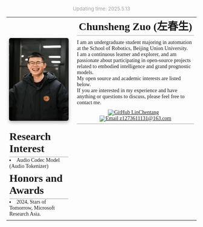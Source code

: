 <table style="border: none; border-collapse: collapse; margin-bottom: 5px;">
  <tr>
    <td valign="top" style="border: none; padding-top: 55px;"> <a href="./">
        <img src="../images/ChunshengZuo休闲.jpg" alt="Chunsheng Zuo Profile Photo" width="320px" height="220px" style="box-shadow: 0px 4px 10px rgba(0, 0, 0, 0.3); border-radius: 5px; display: block;" />
      </a>&nbsp;
    </td>
    <td align="left" valign="top" style="font-family:JetBrains Mono; font-size: 14px; border: none; padding-left: 15px;">
      <h1 style="text-align: center; font-family:JetBrains Mono; border-bottom: 2px solid #ccc; margin-top: 0px; margin-bottom: 0; padding-bottom: 5px; border-top: none !important; box-shadow: none !important; outline: none !important;">Chunsheng Zuo (左春生)</h1>
      <p style="margin-top: 10px; margin-bottom: 10px;">
        I am an undergraduate student majoring in automation at the School of Robotics, Beijing Union University.<br>
        I am a continuous learner and explorer, and am passionate about participating in open-source projects related to embodied intelligence and grand prognostic models.<br>
        My open source and academic interests are listed below.<br>
        If you are interested in my experience and have anything or questions to discuss, please feel free to contact me.
      </p>
      <p style="text-align: center; border-bottom: 2px solid #ccc; margin-top: 10px; padding-bottom: 5px;">
        <a href="https://github.com/LinChentang" target="_blank" rel="noopener noreferrer"><img src="https://img.shields.io/badge/GitHub-LinChentang-blue" alt="GitHub LinChentang"></a>&nbsp; &nbsp;
        <a href="mailto:z1273611131@163.com"><img src="https://img.shields.io/badge/Email-z1273611131@163.com-red" alt="Email z1273611131@163.com"></a>
      </p>
    </td>
  </tr>



  <tr>
    <td align="left" valign="top" style="font-family:JetBrains Mono; font-size: 14px; border: none; padding: 0px 8px 8px 8px;">
      <h1 style="margin-top: 0; margin-bottom: 0; font-family:JetBrains Mono; border-bottom: 2px solid #ccc; padding-bottom: 5px; border-top: none !important; box-shadow: none !important; outline: none !important;">Research Interest</h1>
      <li>Audio Codec Model (Audio Tokenizer)</li>
    </td>
  </tr>



  <tr>
    <td align="left" valign="top" style="font-family:JetBrains Mono; font-size: 14px; border: none; padding: 0px 8px 8px 8px;">
      <h1 style="margin-top: 0; margin-bottom: 0; font-family:JetBrains Mono; border-bottom: 2px solid #ccc; padding-bottom: 5px; border-top: none !important; box-shadow: none !important; outline: none !important;">Honors and Awards</h1>
      <li>2024, Stars of Tomorrow, Microsoft Research Asia.</li>
    </td>
  </tr>


<p style="text-align:center; font-size:small; color:#A0A0A0;">
  Updating time: 2025.5.13
</p>